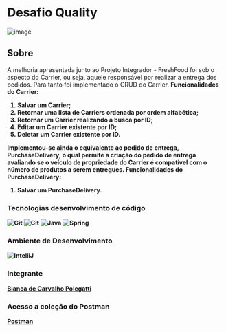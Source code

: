 # Desafio Quality

![image](https://user-images.githubusercontent.com/108008639/178047534-f8aabf31-d08c-422c-a55c-a4dec1232b4e.png)


## Sobre
A melhoria apresentada junto ao Projeto Integrador - FreshFood foi sob o aspecto do Carrier, ou seja, aquele responsável por realizar a entrega dos pedidos. Para tanto foi implementado o CRUD do Carrier. <b>Funcionalidades do Carrier:

1. Salvar um Carrier;
2. Retornar uma lista de Carriers ordenada por ordem alfabética;
3. Retornar um Carrier realizando a busca por ID;
4. Editar um Carrier existente por ID;
5. Deletar um Carrier existente por ID.

Implementou-se ainda o equivalente ao pedido de entrega, PurchaseDelivery, o qual permite a criação do pedido de entrega avaliando se o veículo de propriedade do Carrier é compatível com o número de produtos a serem entregues. <b>Funcionalidades do PurchaseDelivery:</b>

1. Salvar um PurchaseDelivery. 


### Tecnologias desenvolvimento de código

<img src="https://img.icons8.com/color/48/000000/git.png" title= "Git"/>  <img src="https://img.icons8.com/ios-glyphs/48/000000/github.png" title= "Git"/>  <img src="https://img.icons8.com/color/48/000000/java-coffee-cup-logo--v1.png" title= "Java"/>  <img src="https://img.icons8.com/color/48/000000/spring-logo.png" title= "Spring"/>  



### Ambiente de Desenvolvimento

<img src="https://img.icons8.com/color/48/000000/intellij-idea.png" title="IntelliJ"/>


### Integrante

[Bianca de Carvalho Polegatti](https://github.com/biancapolegatti)<br> 

### Acesso a coleção do Postman 
[Postman](https://www.postman.com/winter-equinox-389662/workspace/bianca-polegatti-us06/folder/21747886-63738648-3556-4a99-b253-eb59e7693ac2)
